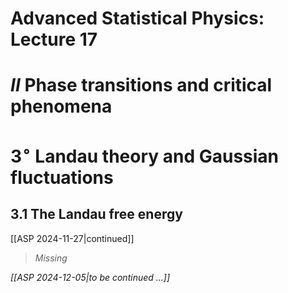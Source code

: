 # Advanced Statistical Physics: Lecture 17
# $II$ Phase transitions and critical phenomena
# $3^\circ$ Landau theory and Gaussian fluctuations
## 3.1 The Landau free energy

[[ASP 2024-11-27|continued]]

> *Missing*

*[[ASP 2024-12-05|to be continued ...]]*